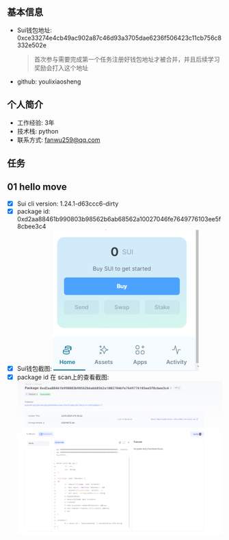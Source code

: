 ## 基本信息

- Sui钱包地址: 0xce33274e4cb49ac902a87c46d93a3705dae6236f506423c11cb756c8332e502e
  
  > 首次参与需要完成第一个任务注册好钱包地址才被合并，并且后续学习奖励会打入这个地址

- github: youlixiaosheng

## 个人简介

- 工作经验: 3年
- 技术栈: python
- 联系方式: fanwu259@qq.com

## 任务

## 01 hello move

- [x] Sui cli version: 1.24.1-d63ccc6-dirty
- [x] package id: 0xd2aa88461b990803b98562b6ab68562a10027046fe7649776103ee5f8cbee3c4
- [x] Sui钱包截图: ![Sui钱包截图](./images/wallet.png)
- [x] package id 在 scan上的查看截图:![Scan截图](./images/img.png)

